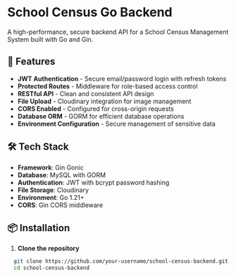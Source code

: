 # School Census Go Backend

A high-performance, secure backend API for a School Census Management System built with Go and Gin.

## 🚀 Features

- **JWT Authentication** - Secure email/password login with refresh tokens
- **Protected Routes** - Middleware for role-based access control
- **RESTful API** - Clean and consistent API design
- **File Upload** - Cloudinary integration for image management
- **CORS Enabled** - Configured for cross-origin requests
- **Database ORM** - GORM for efficient database operations
- **Environment Configuration** - Secure management of sensitive data

## 🛠️ Tech Stack

- **Framework**: Gin Gonic
- **Database**: MySQL with GORM
- **Authentication**: JWT with bcrypt password hashing
- **File Storage**: Cloudinary
- **Environment**: Go 1.21+
- **CORS**: Gin CORS middleware

## 📦 Installation

1. **Clone the repository**
 ```bash
   git clone https://github.com/your-username/school-census-backend.git
   cd school-census-backend
```
